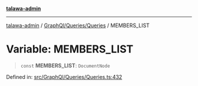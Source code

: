 [**talawa-admin**](../../../../README.md)

***

[talawa-admin](../../../../README.md) / [GraphQl/Queries/Queries](../README.md) / MEMBERS\_LIST

# Variable: MEMBERS\_LIST

> `const` **MEMBERS\_LIST**: `DocumentNode`

Defined in: [src/GraphQl/Queries/Queries.ts:432](https://github.com/gautam-divyanshu/talawa-admin/blob/9fec1eef6a4674b14f6abe30e3be3844537d8dc2/src/GraphQl/Queries/Queries.ts#L432)
